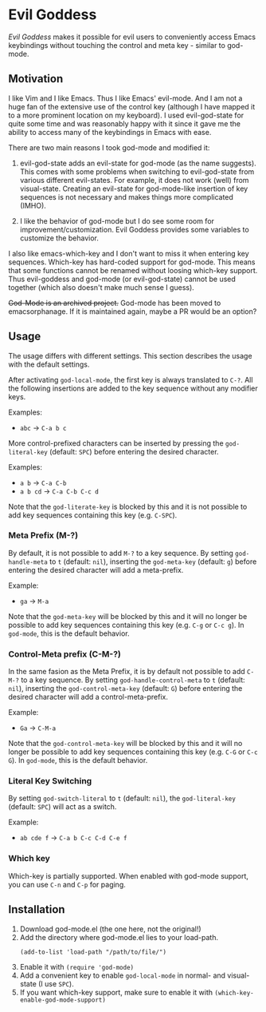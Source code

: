 # Evil Goddess

*Evil Goddess* makes it possible for evil users to conveniently access Emacs
keybindings without touching the control and meta key - similar to god-mode.

## Motivation

I like Vim and I like Emacs. Thus I like Emacs' evil-mode. And I am not a huge
fan of the extensive use of the control key (although I have mapped it to a more
prominent location on my keyboard). I used evil-god-state for quite some time
and was reasonably happy with it since it gave me the ability to access many of
the keybindings in Emacs with ease.

There are two main reasons I took god-mode and modified it:

 1. evil-god-state adds an evil-state for god-mode (as the name suggests). This
    comes with some problems when switching to evil-god-state from various
    different evil-states. For example, it does not work (well) from
    visual-state. Creating an evil-state for god-mode-like insertion of key
    sequences is not necessary and makes things more complicated (IMHO).

 2. I like the behavior of god-mode but I do see some room for
    improvement/customization. Evil Goddess provides some variables to customize
    the behavior.

I also like emacs-which-key and I don't want to miss it when entering key
sequences. Which-key has hard-coded support for god-mode. This means that some
functions cannot be renamed without loosing which-key support. Thus evil-goddess
and god-mode (or evil-god-state) cannot be used together (which also doesn't
make much sense I guess).

~~God-Mode is an archived project.~~ God-mode has been moved to emacsorphanage.
If it is maintained again, maybe a PR would be an option?

## Usage

The usage differs with different settings. This section describes the usage with
the default settings.

After activating `god-local-mode`, the first key is always translated to `C-?`.
All the following insertions are added to the key sequence without any modifier
keys.

Examples:
  * `abc`     → `C-a b c`

More control-prefixed characters can be inserted by pressing the
`god-literal-key` (default: `SPC`) before entering the desired character.

Examples:
  * `a b` → `C-a C-b`
  * `a b cd` → `C-a C-b C-c d`

Note that the `god-literate-key` is blocked by this and it is not possible to
add key sequences containing this key (e.g. `C-SPC`).

### Meta Prefix (M-?)

By default, it is not possible to add `M-?` to a key sequence. By setting
`god-handle-meta` to `t` (default: `nil`), inserting the `god-meta-key`
(default: `g`) before entering the desired character will add a meta-prefix.

Example:
  * `ga` → `M-a`

Note that the `god-meta-key` will be blocked by this and it will no longer be
possible to add key sequences containing this key (e.g. `C-g` or `C-c g`). In
`god-mode`, this is the default behavior.

### Control-Meta prefix (C-M-?)

In the same fasion as the Meta Prefix, it is by default not possible to add
`C-M-?` to a key sequence. By setting `god-handle-control-meta` to `t` (default:
`nil`), inserting the `god-control-meta-key` (default: `G`) before entering the
desired character will add a control-meta-prefix.

Example:
  * `Ga` → `C-M-a`

Note that the `god-control-meta-key` will be blocked by this and it will no
longer be possible to add key sequences containing this key (e.g. `C-G` or `C-c
G`). In `god-mode`, this is the default behavior.


### Literal Key Switching

By setting `god-switch-literal` to `t` (default: `nil`), the `god-literal-key`
(default: `SPC`) will act as a switch.

Example:
  * `ab cde f` → `C-a b C-c C-d C-e f`

### Which key

Which-key is partially supported. When enabled with god-mode support, you can
use `C-n` and `C-p` for paging.

## Installation

 1. Download god-mode.el (the one here, not the original!)
 2. Add the directory where god-mode.el lies to your load-path.
    ```
    (add-to-list 'load-path "/path/to/file/")
    ```
 3. Enable it with `(require 'god-mode)`
 4. Add a convenient key to enable `god-local-mode` in normal- and visual-state
    (I use `SPC`).
 5. If you want which-key support, make sure to enable it with
    `(which-key-enable-god-mode-support)`
